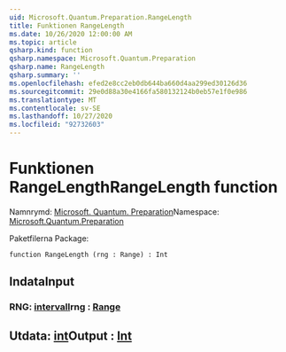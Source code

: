 ```yaml
---
uid: Microsoft.Quantum.Preparation.RangeLength
title: Funktionen RangeLength
ms.date: 10/26/2020 12:00:00 AM
ms.topic: article
qsharp.kind: function
qsharp.namespace: Microsoft.Quantum.Preparation
qsharp.name: RangeLength
qsharp.summary: ''
ms.openlocfilehash: efed2e8cc2eb0db644ba660d4aa299ed30126d36
ms.sourcegitcommit: 29e0d88a30e4166fa580132124b0eb57e1f0e986
ms.translationtype: MT
ms.contentlocale: sv-SE
ms.lasthandoff: 10/27/2020
ms.locfileid: "92732603"
---
```

# <a name="rangelength-function"></a><span data-ttu-id="ffc31-102">Funktionen RangeLength</span><span class="sxs-lookup"><span data-stu-id="ffc31-102">RangeLength function</span></span>

<span data-ttu-id="ffc31-103">Namnrymd: [Microsoft. Quantum. Preparation](xref:Microsoft.Quantum.Preparation)</span><span class="sxs-lookup"><span data-stu-id="ffc31-103">Namespace: [Microsoft.Quantum.Preparation](xref:Microsoft.Quantum.Preparation)</span></span>

<span data-ttu-id="ffc31-104">Paketfilerna [](https://nuget.org/packages/)</span><span class="sxs-lookup"><span data-stu-id="ffc31-104">Package: [](https://nuget.org/packages/)</span></span>




```qsharp
function RangeLength (rng : Range) : Int
```


## <a name="input"></a><span data-ttu-id="ffc31-105">Indata</span><span class="sxs-lookup"><span data-stu-id="ffc31-105">Input</span></span>

### <a name="rng--range"></a><span data-ttu-id="ffc31-106">RNG: [intervall](xref:microsoft.quantum.lang-ref.range)</span><span class="sxs-lookup"><span data-stu-id="ffc31-106">rng : [Range](xref:microsoft.quantum.lang-ref.range)</span></span>





## <a name="output--int"></a><span data-ttu-id="ffc31-107">Utdata: [int](xref:microsoft.quantum.lang-ref.int)</span><span class="sxs-lookup"><span data-stu-id="ffc31-107">Output : [Int](xref:microsoft.quantum.lang-ref.int)</span></span>

